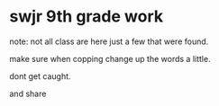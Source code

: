 # swjr 9th grade work

note: not all class are here just a few that were found.

make sure when copping change up the words a little.

dont get caught.

and share


